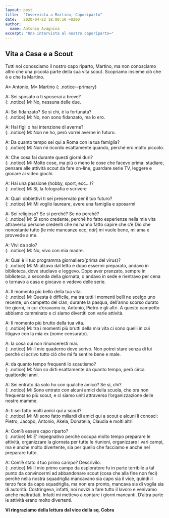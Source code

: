 ```yaml
---
layout: post
title:  "Invervista a Martino, Caporiparto"
date:   2020-04-22 18:00:10 +0200
author:
  name: Antonio Avagnina
excerpt: "Una intervista al nostro caporiparto→"
---
```


## Vita a Casa e a Scout

Tutti noi conosciamo il nostro capo riparto, Martino, ma non conosciamo altro che una piccola parte della sua vita scout. Scopriamo insieme ciò che è e che fa Martino.

A= Antonio, M= Martino
{: .notice--primary}

A: Sei sposato o ti sposerai a breve?  
{: .notice}
M: No, nessuna delle due.

A: Sei fidanzato? Se sì chi, è la fortunata?  
{: .notice}
M: No, non sono fidanzato, ma lo ero.

A: Hai figli o hai intenzione di averne?  
{: .notice}
M: Non ne ho, però vorrei averne in futuro.

A: Da quanto tempo sei qui a Roma con la tua famiglia?  
{: .notice}
M: Non mi ricordo esattamente quando, perché ero molto piccolo.

A: Che cosa fai durante questi giorni duri?  
{: .notice}
M: Molte cose, ma più o meno le cose che facevo prima: studiare, pensare alle attività scout da fare on-line, guardare serie TV, leggere e giocare ai video giochi.

A: Hai una passione (hobby, sport, ecc…)?  
{: .notice}
M: Sì, la fotografia e scrivere

A: Quali obbiettivi ti sei preservato per il tuo futuro?  
{: .notice}
M: Mi voglio laureare, avere una famiglia e sposarmi

A: Sei religioso? Se sì perché? Se no perché?  
{: .notice}
M: Sì sono credente, perché ho fatto esperienze nella mia vita attraverso persone credenti che mi hanno fatto capire che c’è Dio che nonostante tutto [le mie mancanze ecc; *ndr*] mi vuole bene, mi ama e provvede a me.

A: Vivi da solo?  
{: .notice}
M: No, vivo con mia madre.

A: Qual è il tuo programma giornaliero(prima del virus)?  
{: .notice}
M: Mi alzavo dal letto e dopo essermi preparato, andavo in biblioteca, dove studiavo e leggevo. Dopo aver pranzato, sempre in biblioteca, a seconda della giornata, o andavo in sede e rientravo per cena o tornavo a casa e giocavo o vedevo delle serie.

A: Il momento più bello della tua vita.  
{: .notice}
M: Questa è difficile, ma tra tutti i momenti belli ne scelgo uno recente, un campetto del clan, durante la pasqua, dell’anno scorso durato tre giorni, in cui c’eravamo io, Antonio, Pietro e gli altri. A questo campetto abbiamo camminato e ci siamo divertiti con varie attività.

A: Il momento più brutto della tua vita.  
{: .notice}
M: tra i momenti più brutti della mia vita ci sono quelli in cui litigavo con la mia ex (nome censurato).

A: la cosa cui non rinunceresti mai.  
{: .notice}
M: Il mio quaderno dove scrivo. Non potrei stare senza di lui perché ci scrivo tutto ciò che mi fa sentire bene e male.

A: da quanto tempo frequenti lo scautismo?  
{: .notice}
M: Non so dirti esattamente da quanto tempo, però circa quattordici anni.

A: Sei entrato da solo ho con qualche amico? Se sì, chi?  
{: .notice}
M: Sono entrato con alcuni amici della scuola, che ora non frequentano più scout, e ci siamo uniti attraverso l’organizzazione delle nostre mamme.

A: ti sei fatto molti amici qui a scout?  
{: .notice}
M: Mi sono fatto miliardi di amici qui a scout e alcuni li conosci: Pietro, Jacopo, Antonio, Akela, Donatella, Claudia e molti altri

A: Com’è essere capo riparto?  
{: .notice}
M: E’ impegnativo perché occupa molto tempo preparare le attività, organizzare la giornata per tutte le riunioni, organizzare i vari campi, ma è anche molto divertente, sia per quello che facciamo e anche nel preparare tutto.

A: Com’è stato il tuo primo campo? Descrivilo.  
{: .notice}
M: Il mio primo campo da esploratore fu in parte terribile a tal punto da convincermi ad abbandonare scout (cosa che alla fine non feci) perché nella nostra squadriglia mancavano sia capo sia il vice, quindi il terzo fece da capo squadriglia, ma non era pronto, mancava sia di voglia sia di autorità. Costringeva, infatti, noi novizi a fare tutto il lavoro e venivamo anche maltrattati. Infatti mi mettevo a contare i giorni mancanti. D’altra parte le attività erano molto divertenti.

**Vi ringraziamo della lettura dal vice della sq. Cobra**
